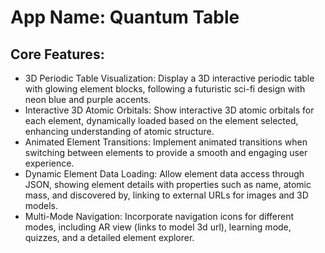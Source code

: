 # **App Name**: Quantum Table

## Core Features:

- 3D Periodic Table Visualization: Display a 3D interactive periodic table with glowing element blocks, following a futuristic sci-fi design with neon blue and purple accents.
- Interactive 3D Atomic Orbitals: Show interactive 3D atomic orbitals for each element, dynamically loaded based on the element selected, enhancing understanding of atomic structure.
- Animated Element Transitions: Implement animated transitions when switching between elements to provide a smooth and engaging user experience.
- Dynamic Element Data Loading: Allow element data access through JSON, showing element details with properties such as name, atomic mass, and discovered by, linking to external URLs for images and 3D models.
- Multi-Mode Navigation: Incorporate navigation icons for different modes, including AR view (links to model 3d url), learning mode, quizzes, and a detailed element explorer.